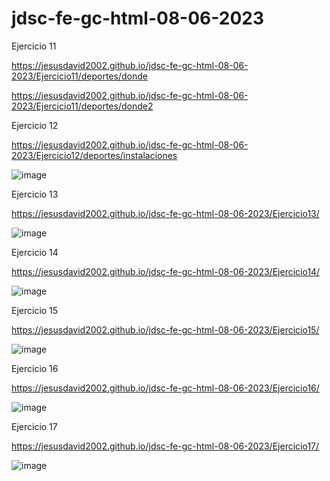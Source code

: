 # jdsc-fe-gc-html-08-06-2023

Ejercicio 11

https://jesusdavid2002.github.io/jdsc-fe-gc-html-08-06-2023/Ejercicio11/deportes/donde

https://jesusdavid2002.github.io/jdsc-fe-gc-html-08-06-2023/Ejercicio11/deportes/donde2

Ejercicio 12

https://jesusdavid2002.github.io/jdsc-fe-gc-html-08-06-2023/Ejercicio12/deportes/instalaciones

![image](https://github.com/JesusDavid2002/jdsc-fe-gc-html-08-06-2023/assets/82532848/452c84ff-f3b4-4959-ba6d-5fb9304ec1f8)

Ejercicio 13

https://jesusdavid2002.github.io/jdsc-fe-gc-html-08-06-2023/Ejercicio13/

![image](https://github.com/JesusDavid2002/jdsc-fe-gc-html-08-06-2023/assets/82532848/0c4f333f-e2fc-4507-a0fc-20c00eb9e87a)

Ejercicio 14

https://jesusdavid2002.github.io/jdsc-fe-gc-html-08-06-2023/Ejercicio14/

![image](https://github.com/JesusDavid2002/jdsc-fe-gc-html-08-06-2023/assets/82532848/5493ff21-c5da-4fbf-8ac1-823d7b2b6a65)

Ejercicio 15

https://jesusdavid2002.github.io/jdsc-fe-gc-html-08-06-2023/Ejercicio15/

![image](https://github.com/JesusDavid2002/jdsc-fe-gc-html-08-06-2023/assets/82532848/31d64e17-ca3c-4a7d-a3d7-eedb2ada0dc9)

Ejercicio 16

https://jesusdavid2002.github.io/jdsc-fe-gc-html-08-06-2023/Ejercicio16/

![image](https://github.com/JesusDavid2002/jdsc-fe-gc-html-08-06-2023/assets/82532848/bbd04c0b-7e27-4c0d-b881-20e21f9fe80e)

Ejercicio 17

https://jesusdavid2002.github.io/jdsc-fe-gc-html-08-06-2023/Ejercicio17/

![image](https://github.com/JesusDavid2002/jdsc-fe-gc-html-08-06-2023/assets/82532848/649f0998-2859-41e9-a096-ff401c559226)
